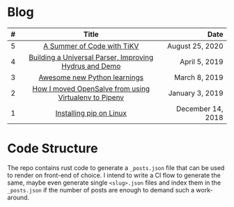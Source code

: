 # Blog

| # | Title 									                                        | Date  			|
| - |:---------------------------------------------------------------------------------:| -----------------:|
| 5 | [A Summer of Code with TiKV](posts/gsoc-2020.md)                                  | August 25, 2020   |
| 4 | [Building a Universal Parser, Improving Hydrus and Demo](posts/pip-linux.md)	    | April 5, 2019		| 
| 3 | [Awesome new Python learnings](posts/opensalve-pipenv.md)				            | March 8, 2019		|
| 2 | [How I moved OpenSalve from using Virtualenv to Pipenv](posts/python-learnings.md)| January 3, 2019 	|
| 1 | [Installing pip on Linux](posts/gsoc-proposal.md)					                | December 14, 2018	|


# Code Structure

The repo contains rust code to generate a `_posts.json` file that can be used to render on front-end of choice. I intend to write a CI flow to generate the same, maybe even generate single `<slug>.json` files and index them in the `_posts.json` if the number of posts are enough to demand such a work-around.

